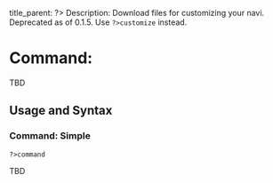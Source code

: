title_parent: ?>
Description: Download files for customizing your navi. Deprecated as of 0.1.5. Use `?>customize` instead.

# Command: 

TBD

## Usage and Syntax

### Command: Simple
`?>command`

TBD